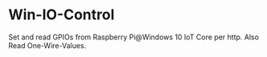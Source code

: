 # Win-IO-Control
Set and read GPIOs from Raspberry Pi@Windows 10 IoT Core per http. Also Read One-Wire-Values.
